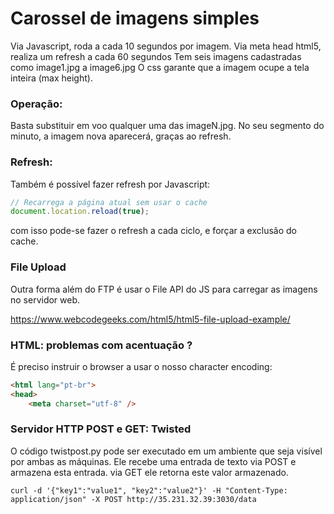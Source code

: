 # Carossel de imagens simples 

Via Javascript, roda a cada 10 segundos por imagem.
Via meta head html5, realiza um refresh a cada 60 segundos
Tem seis imagens cadastradas como image1.jpg a image6.jpg
O css garante que a imagem ocupe a tela inteira (max height).

### Operação:

Basta substituir em voo qualquer uma das imageN.jpg. 
No seu segmento do minuto, a imagem nova aparecerá, graças ao refresh.

### Refresh:

Também é possível fazer refresh por Javascript:
```javascript
// Recarrega a página atual sem usar o cache
document.location.reload(true);
```
com isso pode-se fazer o refresh a cada ciclo, e forçar a exclusão do cache.

### File Upload

Outra forma além do FTP é usar o File API do JS para carregar as imagens no servidor web.

https://www.webcodegeeks.com/html5/html5-file-upload-example/


### HTML: problemas com acentuação ?

É preciso instruir o browser a usar o nosso  character encoding:
```html
<html lang="pt-br">
<head>
    <meta charset="utf-8" />	
```

### Servidor HTTP POST e GET: Twisted

O código twistpost.py pode ser executado em um ambiente que seja visível por ambas as máquinas. 
Ele recebe uma entrada de texto via POST e armazena esta entrada. via GET ele retorna este valor armazenado.
```shell
curl -d '{"key1":"value1", "key2":"value2"}' -H "Content-Type: application/json" -X POST http://35.231.32.39:3030/data
```
